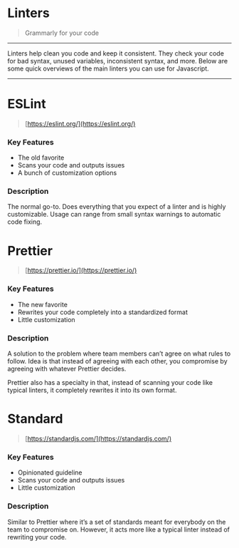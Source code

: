 # Linters

> Grammarly for your code
> 

---

Linters help clean you code and keep it consistent. They check your code for bad syntax, unused variables, inconsistent syntax, and more. Below are some quick overviews of the main linters you can use for Javascript.

---

# ESLint

> [https://eslint.org/](https://eslint.org/)
> 

### Key Features

- The old favorite
- Scans your code and outputs issues
- A bunch of customization options

### Description

The normal go-to. Does everything that you expect of a linter and is highly customizable. Usage can range from small syntax warnings to automatic code fixing.

# Prettier

> [https://prettier.io/](https://prettier.io/)
> 

### Key Features

- The new favorite
- Rewrites your code completely into a standardized format
- Little customization

### Description

A solution to the problem where team members can’t agree on what rules to follow. Idea is that instead of agreeing with each other, you compromise by agreeing with whatever Prettier decides. 

Prettier also has a specialty in that, instead of scanning your code like typical linters, it completely rewrites it into its own format. 

# Standard

> [https://standardjs.com/](https://standardjs.com/)
> 

### Key Features

- Opinionated guideline
- Scans your code and outputs issues
- Little customization

### Description

Similar to Prettier where it’s a set of standards meant for everybody on the team to compromise on. However, it acts more like a typical linter instead of rewriting your code.